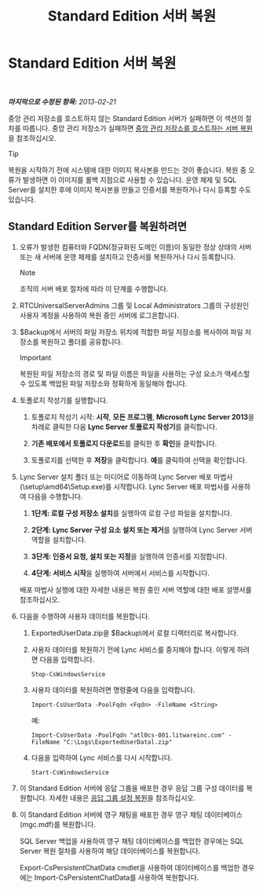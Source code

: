 ﻿---
title: Standard Edition 서버 복원
TOCTitle: Standard Edition 서버 복원
ms:assetid: d1845663-3138-4fd6-b3e7-337e294d40d8
ms:mtpsurl: https://technet.microsoft.com/ko-kr/library/Hh202190(v=OCS.15)
ms:contentKeyID: 52056959
ms.date: 08/10/2015
mtps_version: v=OCS.15
ms.translationtype: HT
---

# Standard Edition 서버 복원

 

_**마지막으로 수정된 항목:** 2013-02-21_

중앙 관리 저장소를 호스트하지 않는 Standard Edition 서버가 실패하면 이 섹션의 절차를 따릅니다. 중앙 관리 저장소가 실패하면 [중앙 관리 저장소를 호스트하는 서버 복원](lync-server-2013-restoring-the-server-hosting-the-central-management-store.md)을 참조하십시오.


> [!TIP]
> 복원을 시작하기 전에 시스템에 대한 이미지 복사본을 만드는 것이 좋습니다. 복원 중 오류가 발생하면 이 이미지를 롤백 지점으로 사용할 수 있습니다. 운영 체제 및 SQL Server를 설치한 후에 이미지 복사본을 만들고 인증서를 복원하거나 다시 등록할 수도 있습니다.



## Standard Edition Server를 복원하려면

1.  오류가 발생한 컴퓨터와 FQDN(정규화된 도메인 이름)이 동일한 정상 상태의 서버 또는 새 서버에 운영 체제를 설치하고 인증서를 복원하거나 다시 등록합니다.
    

    > [!NOTE]
    > 조직의 서버 배포 절차에 따라 이 단계를 수행합니다.



2.  RTCUniversalServerAdmins 그룹 및 Local Administrators 그룹의 구성원인 사용자 계정을 사용하여 복원 중인 서버에 로그온합니다.

3.  $Backup에서 서버의 파일 저장소 위치에 적합한 파일 저장소를 복사하여 파일 저장소를 복원하고 폴더를 공유합니다.
    

    > [!IMPORTANT]
    > 복원된 파일 저장소의 경로 및 파일 이름은 파일을 사용하는 구성 요소가 액세스할 수 있도록 백업된 파일 저장소와 정확하게 동일해야 합니다.



4.  토폴로지 작성기를 실행합니다.
    
    1.  토폴로지 작성기 시작: **시작**, **모든 프로그램**, **Microsoft Lync Server 2013**을 차례로 클릭한 다음 **Lync Server 토폴로지 작성기**를 클릭합니다.
    
    2.  **기존 배포에서 토폴로지 다운로드**를 클릭한 후 **확인**을 클릭합니다.
    
    3.  토폴로지를 선택한 후 **저장**을 클릭합니다. **예**를 클릭하여 선택을 확인합니다.

5.  Lync Server 설치 폴더 또는 미디어로 이동하여 Lync Server 배포 마법사(\\setup\\amd64\\Setup.exe)를 시작합니다. Lync Server 배포 마법사를 사용하여 다음을 수행합니다.
    
    1.  **1단계: 로컬 구성 저장소 설치**를 실행하여 로컬 구성 파일을 설치합니다.
    
    2.  **2단계: Lync Server 구성 요소 설치 또는 제거**를 실행하여 Lync Server 서버 역할을 설치합니다.
    
    3.  **3단계: 인증서 요청, 설치 또는 지정**을 실행하여 인증서를 지정합니다.
    
    4.  **4단계: 서비스 시작**을 실행하여 서버에서 서비스를 시작합니다.
    
    배포 마법사 실행에 대한 자세한 내용은 복원 중인 서버 역할에 대한 배포 설명서를 참조하십시오.

6.  다음을 수행하여 사용자 데이터를 복원합니다.
    
    1.  ExportedUserData.zip을 $Backup\\에서 로컬 디렉터리로 복사합니다.
    
    2.  사용자 데이터를 복원하기 전에 Lync 서비스를 중지해야 합니다. 이렇게 하려면 다음을 입력합니다.
        
            Stop-CsWindowsService
    
    3.  사용자 데이터를 복원하려면 명령줄에 다음을 입력합니다.
        
            Import-CsUserData -PoolFqdn <Fqdn> -FileName <String>
        
        예:
        
            Import-CsUserData -PoolFqdn "atl0cs-001.litwareinc.com" -FileName "C:\Logs\ExportedUserDatal.zip"
    
    4.  다음을 입력하여 Lync 서비스를 다시 시작합니다.
        
            Start-CsWindowsService

7.  이 Standard Edition 서버에 응답 그룹을 배포한 경우 응답 그룹 구성 데이터를 복원합니다. 자세한 내용은 [응답 그룹 설정 복원](lync-server-2013-restoring-response-group-settings.md)을 참조하십시오.

8.  이 Standard Edition 서버에 영구 채팅을 배포한 경우 영구 채팅 데이터베이스(mgc.mdf)를 복원합니다.
    
    SQL Server 백업을 사용하여 영구 채팅 데이터베이스를 백업한 경우에는 SQL Server 복원 절차를 사용하여 해당 데이터베이스를 복원합니다.
    
    Export-CsPersistentChatData cmdlet을 사용하여 데이터베이스를 백업한 경우에는 Import-CsPersistentChatData를 사용하여 복원합니다.

